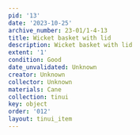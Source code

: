 ```yaml
---
pid: '13'
date: '2023-10-25'
archive_number: 23-01/1-4-13
title: Wicket basket with lid
description: Wicket basket with lid
extent: '1'
condition: Good
date_unvalidated: Unknown
creator: Unknown
collector: Unknown
materials: Cane
collection: tinui
key: object
order: '012'
layout: tinui_item
---
```

